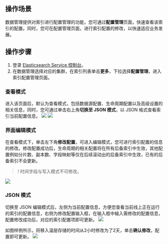 ## 操作场景
数据管理提供对索引进行配置管理的功能，您可通过**配置管理**页面，快速查看该索引的配置。同时，您可在配置管理页面，进行索引配置的修改，以快速适应业务发展。

## 操作步骤
1. 登录 [Elasticsearch Service 控制台](https://console.cloud.tencent.com/es)。
2. 在数据管理选择对应的集群，在索引列表单击**更多**，下拉选择**配置管理**，进入索引配置管理页面。

### 查看模式
进入该页面后，默认为查看模式，包括数据源配置、生命周期配置以及高级设置的相关信息，同时，您可通过单击右上角**切换至 JSON 模式**，以 JSON 格式查看索引当前配置信息。
![](https://qcloudimg.tencent-cloud.cn/raw/eacdc7e4c034424c0d92abb3ae4a8bb5.png)
![](https://qcloudimg.tencent-cloud.cn/raw/ded65c288be8c5c23fe101ed33898785.png)


### 界面编辑模式
在查看模式下，单击左下角**修改配置**，可进入编辑模式，您可进行索引配置的信息的修改。修改配置成功后，生命周期的相关配置将在所有后备索引中生效，其他配置例如分片数、副本数、字段映射等仅在后续滚动出的后备索引中生效，已有的后备索引不会更新。
>! 时间字段与写入模式不可修改。
>
![](https://qcloudimg.tencent-cloud.cn/raw/ff2456a3fd8d88b50eda39157593a22a.png)

### JSON 模式
切换至 JSON 编辑模式后，左侧为当前配置信息，方便您查看当前线上正在运行的索引的配置信息，右侧为修改配置输入框，在输入框中输入需修改的配置信息，配置修改成功后，对应的索引配置项即可更新。
![](https://qcloudimg.tencent-cloud.cn/raw/7ba4f72d265ff277e9ebcffe80fcab84.png)

如图样例所示，将移入温层存储的时间从2小时修改为了2天，单击**确认修改**，配置即可更新。
![](https://qcloudimg.tencent-cloud.cn/raw/2c91b06baf2edb716a214bc9ec83bce0.png)
